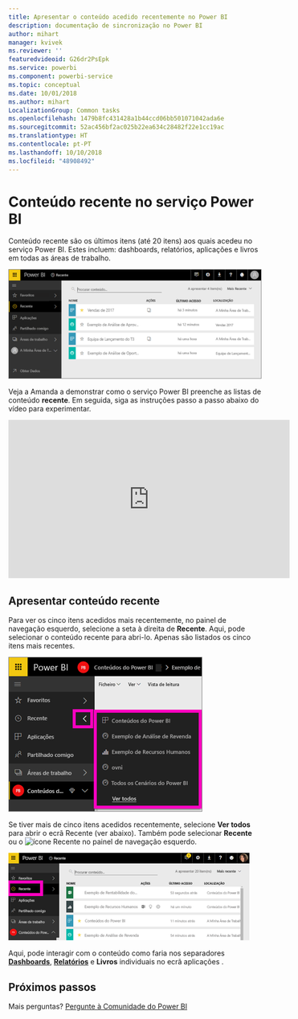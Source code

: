 ```yaml
---
title: Apresentar o conteúdo acedido recentemente no Power BI
description: documentação de sincronização no Power BI
author: mihart
manager: kvivek
ms.reviewer: ''
featuredvideoid: G26dr2PsEpk
ms.service: powerbi
ms.component: powerbi-service
ms.topic: conceptual
ms.date: 10/01/2018
ms.author: mihart
LocalizationGroup: Common tasks
ms.openlocfilehash: 1479b8fc431428a1b44ccd06bb501071042ada6e
ms.sourcegitcommit: 52ac456bf2ac025b22ea634c28482f22e1cc19ac
ms.translationtype: HT
ms.contentlocale: pt-PT
ms.lasthandoff: 10/10/2018
ms.locfileid: "48908492"
---
```

# <a name="recent-content-in-power-bi-service"></a>Conteúdo **recente** no serviço Power BI
Conteúdo recente são os últimos itens (até 20 itens) aos quais acedeu no serviço Power BI.  Estes incluem: dashboards, relatórios, aplicações e livros em todas as áreas de trabalho.

![Janela Conteúdo recente](./media/end-user-recent/power-bi-recent-screen.png)

Veja a Amanda a demonstrar como o serviço Power BI preenche as listas de conteúdo **recente**. Em seguida, siga as instruções passo a passo abaixo do vídeo para experimentar.

<iframe width="560" height="315" src="https://www.youtube.com/embed/G26dr2PsEpk" frameborder="0" allowfullscreen></iframe>

## <a name="display-recent-content"></a>Apresentar conteúdo recente
Para ver os cinco itens acedidos mais recentemente, no painel de navegação esquerdo, selecione a seta à direita de **Recente**.  Aqui, pode selecionar o conteúdo recente para abri-lo. Apenas são listados os cinco itens mais recentes.

![Lista de opções Conteúdo recente](./media/end-user-recent/power-bi-recent-flyout-new.png)

Se tiver mais de cinco itens acedidos recentemente, selecione **Ver todos** para abrir o ecrã Recente (ver abaixo). Também pode selecionar **Recente** ou o ![ícone Recente](./media/end-user-recent/power-bi-recent-icon.png) no painel de navegação esquerdo.

![apresentar todo o conteúdo recente](./media/end-user-recent/power-bi-recent-list.png)

Aqui, pode interagir com o conteúdo como faria nos separadores [**Dashboards**](end-user-dashboards.md), [**Relatórios**](end-user-reports.md) e **Livros** individuais no ecrã aplicações <!--[**Apps**](end-user-apps.md)-->.

## <a name="next-steps"></a>Próximos passos
<!--[Power BI service Apps](end-user-apps.md)-->

Mais perguntas? [Pergunte à Comunidade do Power BI](http://community.powerbi.com/)

